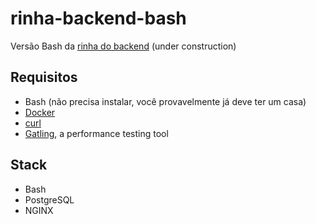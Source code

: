 # rinha-backend-bash

Versão Bash da [rinha do backend](https://github.com/zanfranceschi/rinha-de-backend-2023-q3) (under construction)

## Requisitos

* Bash (não precisa instalar, você provavelmente já deve ter um casa)
* [Docker](https://docs.docker.com/get-docker/)
* [curl](https://curl.se/download.html)
* [Gatling](https://gatling.io/open-source/), a performance testing tool

## Stack

* Bash
* PostgreSQL
* NGINX
